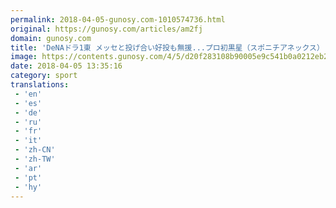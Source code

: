 ```yaml
---
permalink: 2018-04-05-gunosy.com-1010574736.html
original: https://gunosy.com/articles/am2fj
domain: gunosy.com
title: 'DeNAドラ1東 メッセと投げ合い好投も無援...プロ初黒星（スポニチアネックス） - グノシー'
image: https://contents.gunosy.com/4/5/d20f283108b90005e9c541b0a0212eb2_content.jpg
date: 2018-04-05 13:35:16
category: sport
translations: 
 - 'en'
 - 'es'
 - 'de'
 - 'ru'
 - 'fr'
 - 'it'
 - 'zh-CN'
 - 'zh-TW'
 - 'ar'
 - 'pt'
 - 'hy'
---
```


